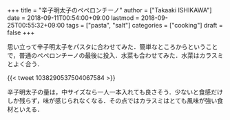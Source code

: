 +++
title = "辛子明太子のペペロンチーノ"
author = ["Takaaki ISHIKAWA"]
date = 2018-09-11T00:54:00+09:00
lastmod = 2018-09-25T00:55:32+09:00
tags = ["pasta", "salt"]
categories = ["cooking"]
draft = false
+++

思い立って辛子明太子をパスタに合わせてみた．簡単なところからということで，普通のペペロンチーノの最後に投入．水菜も合わせてみた．水菜はカラスミとよく合う．

{{< tweet 1038290537504067584 >}}

辛子明太子の量は，中サイズなら一人一本入れても良さそう．少ないと食感だけしか残らず，味が感じられなくなる．その点ではカラスミはとても風味が強い食材といえる．
